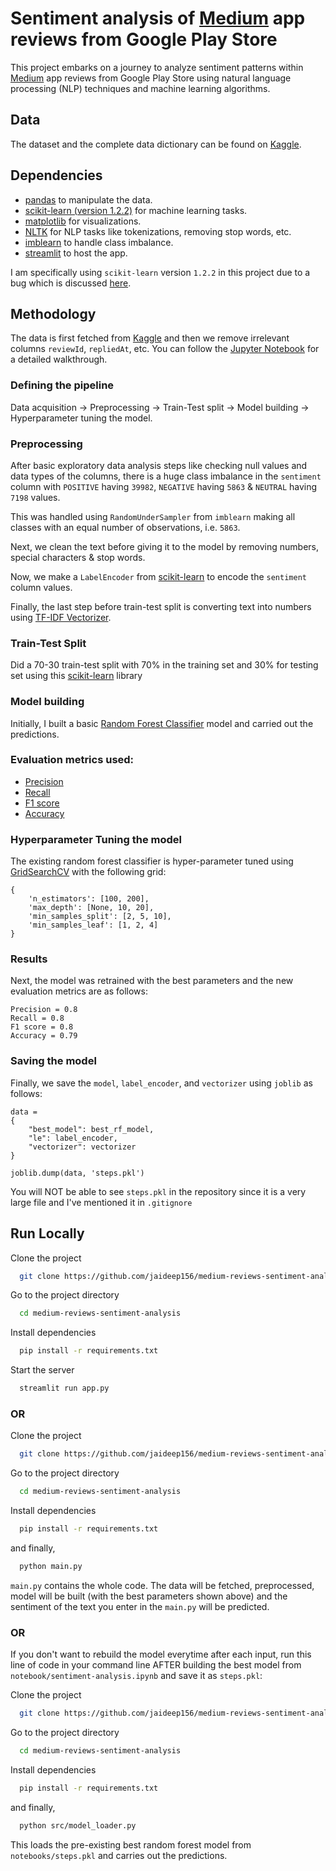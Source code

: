 # Sentiment analysis of [Medium](https://play.google.com/store/apps/details?id=com.medium.reader) app reviews from Google Play Store

This project embarks on a journey to analyze sentiment patterns within [Medium](https://play.google.com/store/apps/details?id=com.medium.reader) app reviews from Google Play Store using natural language processing (NLP) techniques and machine learning algorithms. 

## Data
The dataset and the complete data dictionary can be found on [Kaggle](https://www.kaggle.com/datasets/raqhea/medium-app-reviews-from-google-play-store/).
## Dependencies

- [pandas](https://pandas.pydata.org/docs/index.html) to manipulate the data.
- [scikit-learn (version 1.2.2)](https://scikit-learn.org/1.2/whats_new/v1.2.html#) for machine learning tasks.
- [matplotlib](https://matplotlib.org/) for visualizations.
- [NLTK](https://www.nltk.org/) for NLP tasks like tokenizations, removing stop words, etc. 
- [imblearn](https://imbalanced-learn.org/stable/install.html) to handle class imbalance.
- [streamlit](https://streamlit.io/) to host the app. 

I am specifically using ```scikit-learn``` version ```1.2.2``` in this project due to a bug which is discussed [here](https://discuss.streamlit.io/t/valueerror-node-array-from-the-pickle-has-an-incompatible-dtype/46682/6).

## Methodology

The data is first fetched from [Kaggle](https://www.kaggle.com/datasets/raqhea/medium-app-reviews-from-google-play-store/) and then we remove irrelevant columns ```reviewId```, ```repliedAt```, etc. You can follow the [Jupyter Notebook](https://github.com/jaideep156/medium-reviews-sentiment-analysis/blob/main/notebook/sentiment-analysis.ipynb) for a detailed walkthrough.

### Defining the pipeline
Data acquisition -> Preprocessing -> Train-Test split -> Model building -> Hyperparameter tuning the model.

### Preprocessing
After basic exploratory data analysis steps like checking null values and data types of the columns, there is a huge class imbalance in the `sentiment` column with `POSITIVE` having `39982`, `NEGATIVE` having `5863` & `NEUTRAL` having `7198` values.

This was handled using `RandomUnderSampler` from `imblearn` making all classes with an equal number of observations, i.e. `5863`.

Next, we clean the text before giving it to the model by removing numbers, special characters & stop words. 

Now, we make a `LabelEncoder` from [scikit-learn](https://scikit-learn.org/stable/modules/generated/sklearn.preprocessing.LabelEncoder.html) to encode the `sentiment` column values. 

Finally, the last step before train-test split is converting text into numbers using [TF-IDF Vectorizer](https://scikit-learn.org/stable/modules/generated/sklearn.feature_extraction.text.TfidfVectorizer.html).

### Train-Test Split

Did a 70-30 train-test split with 70% in the training set and 30% for testing set using this [scikit-learn](https://scikit-learn.org/stable/modules/generated/sklearn.model_selection.train_test_split.html) library

### Model building

Initially, I built a basic [Random Forest Classifier](https://scikit-learn.org/stable/modules/generated/sklearn.ensemble.RandomForestClassifier.html) model and carried out the predictions.

### Evaluation metrics used:
- [Precision](https://scikit-learn.org/stable/modules/generated/sklearn.metrics.precision_score.html)
- [Recall](https://scikit-learn.org/stable/modules/generated/sklearn.metrics.recall_score.html)
- [F1 score](https://scikit-learn.org/stable/modules/generated/sklearn.metrics.f1_score.html)
- [Accuracy](https://scikit-learn.org/stable/modules/generated/sklearn.metrics.accuracy_score.html)

### Hyperparameter Tuning the model

The existing random forest classifier is hyper-parameter tuned using [GridSearchCV](https://scikit-learn.org/stable/modules/generated/sklearn.model_selection.GridSearchCV.html) with the following grid:

```
{
    'n_estimators': [100, 200],
    'max_depth': [None, 10, 20],
    'min_samples_split': [2, 5, 10],
    'min_samples_leaf': [1, 2, 4]
}
```
### Results
Next, the model was retrained with the best parameters and the new evaluation metrics are as follows: 
``` 
Precision = 0.8
Recall = 0.8
F1 score = 0.8 
Accuracy = 0.79
``` 

### Saving the model

Finally, we save the `model`, `label_encoder`, and `vectorizer` using `joblib` as follows:

```
data = 
{
    "best_model": best_rf_model, 
    "le": label_encoder, 
    "vectorizer": vectorizer
}

joblib.dump(data, 'steps.pkl')

```

You will NOT be able to see `steps.pkl` in the repository since it is a very large file and I've mentioned it in `.gitignore`
## Run Locally

Clone the project

```bash
  git clone https://github.com/jaideep156/medium-reviews-sentiment-analysis.git
```

Go to the project directory

```bash
  cd medium-reviews-sentiment-analysis
```

Install dependencies

```bash
  pip install -r requirements.txt
```

Start the server

```bash
  streamlit run app.py
```
### OR 
Clone the project

```bash
  git clone https://github.com/jaideep156/medium-reviews-sentiment-analysis.git
```
Go to the project directory

```bash
  cd medium-reviews-sentiment-analysis
```
Install dependencies
```bash
  pip install -r requirements.txt
```
and finally,
```bash
  python main.py
```
`main.py` contains the whole code. The data will be fetched, preprocessed, model will be built (with the best parameters shown above) and the sentiment of the text you enter in the `main.py` will be predicted.

### OR 
If you don't want to rebuild the model everytime after each input,
run this line of code in your command line AFTER building the best model from `notebook/sentiment-analysis.ipynb` and save it as `steps.pkl`:

Clone the project

```bash
  git clone https://github.com/jaideep156/medium-reviews-sentiment-analysis.git
```
Go to the project directory

```bash
  cd medium-reviews-sentiment-analysis
```
Install dependencies
```bash
  pip install -r requirements.txt
```
and finally,
```bash
  python src/model_loader.py
```
This loads the pre-existing best random forest model from `notebooks/steps.pkl` and carries out the predictions.